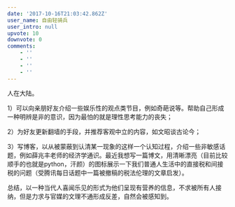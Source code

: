 ```yaml
---
date: '2017-10-16T21:03:42.862Z'
user_name: 自由轻骑兵
user_intro: null
upvote: 10
downvote: 0
comments:
    - ''
    - ''
    - ''
    - ''
---
```


人在大陆。

1）可以向亲朋好友介绍一些娱乐性的观点类节目，例如奇葩说等。帮助自己形成一种明辨是非的意识，因为最怕的就是理性思考能力的丧失；  

2）为好友更新翻墙的手段，并推荐客观中立的内容，如文昭谈古论今；

3）写博客，以从被蒙蔽到认清某一现象的这样一个认知过程，介绍一些非敏感话题，例如薛兆丰老师的经济学通识。最近我想写一篇博文，用清晰漂亮（目前比较顺手的也就是python，汗颜）的图标展示一下我们普通人生活中的直接税和间接税的问题（受腾讯每日话题中一篇被撤稿的税法伦理的文章启发）。

总结，以一种当代人喜闻乐见的形式为他们呈现有营养的信息，不求被所有人接纳，但是力求与官媒的文理不通形成反差，自然会被感知到。
